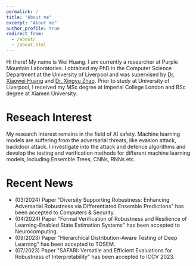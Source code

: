 ```yaml
---
permalink: /
title: "About me"
excerpt: "About me"
author_profile: true
redirect_from: 
  - /about/
  - /about.html
---
```


Hi there! My name is Wei Huang. I am currently a researcher at Purple Mountain Laboratories. I obtained my PhD in the Computer Science Department at the University of Liverpool and was supervised by [Dr. Xiaowei Huang](https://cgi.csc.liv.ac.uk/~xiaowei/) and [Dr. Xingyu Zhao](https://www.xzhao.me/). Prior to study at University of Liverpool, I received my MSc degree at Imperial College London and BSc degree at Xiamen University.


Reseach Interest
======
My research interest remains in the field of AI safety. Machine learning models are suffering from the adversarial threats, like evasion attack, backdoor attack. I investigate into the attack and defence algorithms and develop the testing and verification methods for different machine learning models, including Ensemble Trees, CNNs, RNNs etc.  

Recent News
======
- (03/2024)  Paper "Diversity Supporting Robustness: Enhancing Adversarial Robustness via Differentiated Ensemble Predictions" has been accepted to Computers & Security. 
- (04/2024)  Paper "Formal Verification of Robustness and Resilience of Learning-Enabled State Estimation Systems" has been accepted to Neurocomputing. 
- (09/2023)  Paper "Hierarchical Distribution-Aware Testing of Deep Learning" has been accepted to TOSEM. 
- (07/2023)  Paper "SAFARI: Versatile and Efficient Evaluations for Robustness of Interpretability" has been accepted to ICCV 2023.
